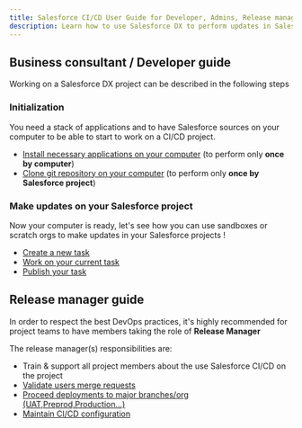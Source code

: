 ```yaml
---
title: Salesforce CI/CD User Guide for Developer, Admins, Release managers
description: Learn how to use Salesforce DX to perform updates in Salesforce (developer, business consultant or release management)
---
```

<!-- markdownlint-disable MD013 -->

## Business consultant / Developer guide

Working on a Salesforce DX project can be described in the following steps

### Initialization

You need a stack of applications and to have Salesforce sources on your computer to be able to start to work on a CI/CD project.

- [Install necessary applications on your computer](salesforce-ci-cd-use-install.md) (to perform only **once by computer**)
- [Clone git repository on your computer](salesforce-ci-cd-clone-repository.md) (to perform only **once by Salesforce project**)

### Make updates on your Salesforce project

Now your computer is ready, let's see how you can use sandboxes or scratch orgs to make updates in your Salesforce projects !

- [Create a new task](salesforce-ci-cd-create-new-task.md)
- [Work on your current task](salesforce-ci-cd-work-on-task.md)
- [Publish your task](salesforce-cd-cd-publish-task.md)

## Release manager guide

In order to respect the best DevOps practices, it's highly recommended for project teams to have members taking the role of **Release Manager**

The release manager(s) responsibilities are:

- Train & support all project members about the use Salesforce CI/CD on the project
- [Validate users merge requests](salesforce-ci-cd-validate-merge-requests.md)
- [Proceed deployments to major branches/org (UAT,Preprod,Production...)](salesforce-ci-cd-deploy-major-branches.md)
- [Maintain CI/CD configuration](salesforce-ci-cd-maintenance.mdV)
